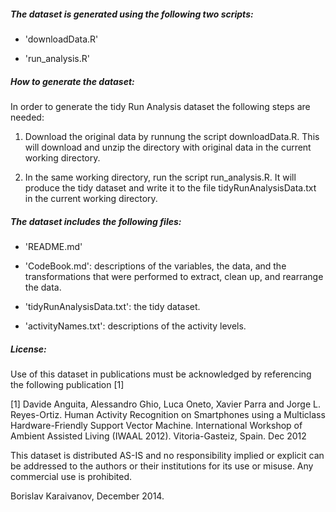 ##### The dataset is generated using the following two scripts:

* 'downloadData.R'

* 'run_analysis.R'

##### How to generate the dataset:

In order to generate the tidy Run Analysis dataset the following steps are needed:

1. Download the original data by runnung the script downloadData.R. This will download and unzip the directory with original data in the current working directory.

2. In the same working directory, run the script run_analysis.R. It will produce the tidy dataset and write it to the file tidyRunAnalysisData.txt in the current working directory.


##### The dataset includes the following files:

* 'README.md'

* 'CodeBook.md':  descriptions of the variables, the data, and the transformations that were performed to extract, clean up, and rearrange the data.

* 'tidyRunAnalysisData.txt': the tidy dataset.

* 'activityNames.txt': descriptions of the activity levels.


##### License:

Use of this dataset in publications must be acknowledged by referencing the following publication [1] 

[1] Davide Anguita, Alessandro Ghio, Luca Oneto, Xavier Parra and Jorge L. Reyes-Ortiz. Human Activity Recognition on Smartphones using a Multiclass Hardware-Friendly Support Vector Machine. International Workshop of Ambient Assisted Living (IWAAL 2012). Vitoria-Gasteiz, Spain. Dec 2012

This dataset is distributed AS-IS and no responsibility implied or explicit can be addressed to the authors or their institutions for its use or misuse. Any commercial use is prohibited.

Borislav Karaivanov, December 2014.
